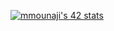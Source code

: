 [![mmounaji's 42 stats](https://badge.mediaplus.ma/colorfulwaves/mmounaji)](https://github.com/oakoudad/badge42)
